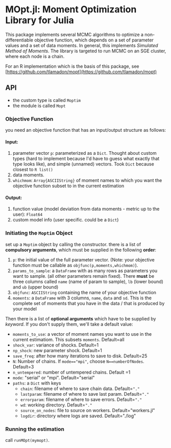 

# MOpt.jl: Moment Optimization Library for Julia

This package implements several MCMC algorithms to optimize a non-differentiable objective function, which depends on a set of parameter values and a set of data moments. In general, this implements *Simulated Method of Moments*. The library is targeted to run MCMC on an SGE cluster, where each node is a chain.

For an R implementation which is the basis of this package, see [https://github.com/tlamadon/mopt](https://github.com/tlamadon/mopt)

## API

* the custom type is called `Moptim`
* the module is called `Mopt`

### Objective Function

you need an objective function that has an input/output structure as follows:

#### Input: 

1. parameter vector `p`: parameterized as a `Dict`. Thought about custom types (hard to implement because I'd have to guess what exactly that type looks like), and simple (unnamed) vectors. Took `Dict` because closest to `R list()`
2. data moments. 
3. `whichmom`: `Array{ASCIIString}` of moment names to which you want the objective function subset to in the current estimation

#### Output: 
1. function value (model deviation from data moments - metric up to the user): `Float64`
2. custom model info (user specific. could be a `Dict`)

### Initiating the `Moptim` Object

set up a `Moptim` object by calling the constructor. there is a list of **compulsory arguments**, which must be supplied in the following **order**: 

1. `p`: the initial value of the full parameter vector. (Note: your objective function must be callable as `objfunc(p,moments,whichmom)`).
2. `params_to_sample`: a `DataFrame` with as many rows as parameters you want to sample. (all other parameters remain fixed). There **must** be three columns called `name` (name of param to sample), `lb` (lower bound) and `ub` (upper bound)
3. `objfunc`: `ASCIIString` containing the name of your objective function
4. `moments`: a `DataFrame` with 3 columns, `name`, `data` and `sd`. This is the complete set of moments that you have in the data / that is produced by your model

Then there is a list of **optional arguments** which have to be supplied by *keyword*. If you don't supply them, we'll take a default value:

* `moments_to_use`: a vector of moment names you want to use in the current estimatiom. This subsets `moments`. Default=all
* `shock_var`: variance of shocks. Default=1 
* `np_shock`: new parameter shock. Default=1
* `save_freq`: after how many iterations to save to disk. Default=25
* `N`: Number of chains. If `mode=="mpi"`, choose `N==numberOfNodes`. Default=3
* `n_untempered`: number of untempered chains. Default =1
* `mode`: "serial" or "mpi". Default="serial"
* `paths`: a `Dict` with keys
	* `chain`: filename of where to save chain data. Default=`"."`
	* `lastparam`: filename of where to save last param. Default=`"."`
	* `errorparam`: filename of where to save errors. Default=`"."`
	* `wd`: working directory. Default=`"."`
	* `source_on_nodes`: file to source on workers. Default="workers.jl"
	* `logdir`: directory where logs are saved. Default="./log"



### Running the estimation

call `runMOpt(mymopt)`.







